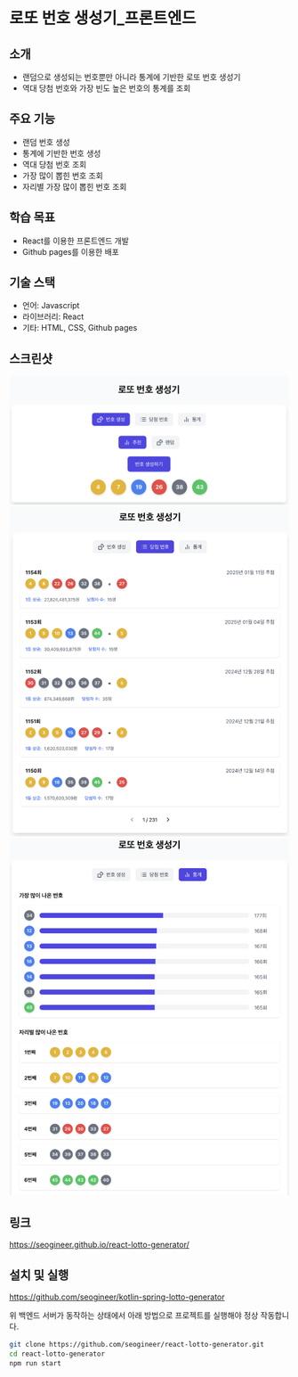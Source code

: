 # 로또 번호 생성기_프론트엔드

## 소개
- 랜덤으로 생성되는 번호뿐만 아니라 통계에 기반한 로또 번호 생성기
- 역대 당첨 번호와 가장 빈도 높은 번호의 통계를 조회

## 주요 기능
- 랜덤 번호 생성
- 통계에 기반한 번호 생성
- 역대 당첨 번호 조회
- 가장 많이 뽑힌 번호 조회
- 자리별 가장 많이 뽑힌 번호 조회

## 학습 목표
- React를 이용한 프론트엔드 개발
- Github pages를 이용한 배포

## 기술 스택
- 언어: Javascript
- 라이브러리: React
- 기타: HTML, CSS, Github pages

## 스크린샷
![Main Screenshot](screenshot1.png)
![Main Screenshot](screenshot2.png)
![Main Screenshot](screenshot3.png)

## 링크
https://seogineer.github.io/react-lotto-generator/

## 설치 및 실행
https://github.com/seogineer/kotlin-spring-lotto-generator

위 백엔드 서버가 동작하는 상태에서 아래 방법으로 프로젝트를 실행해야 정상 작동합니다.

```bash
git clone https://github.com/seogineer/react-lotto-generator.git
cd react-lotto-generator
npm run start
```